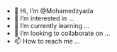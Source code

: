 - 👋 Hi, I’m @Mohamedzyada
- 👀 I’m interested in ...
- 🌱 I’m currently learning ...
- 💞️ I’m looking to collaborate on ...
- 📫 How to reach me ...

<!---
Mohamedzyada/Mohamedzyada is a ✨ special ✨ repository because its `README.md` (this file) appears on your GitHub profile.
You can click the Preview link to take a look at your changes.
--->
